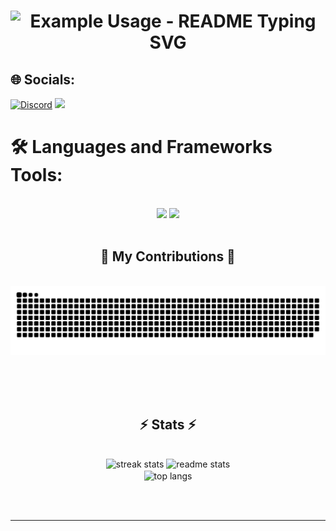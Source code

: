 


<h1 align="center">
  <img src="https://readme-typing-svg.herokuapp.com/?lines=👋HI+THERE+I'M+LAP!;AKA+LAPDZVL^_^&font=Righteous&size=35&center=true&width=500&height=70&duration=4000" alt="Example Usage - README Typing SVG">
</h1>
<!-- markdownlint-enable MD033 -->



## 🌐 Socials:
[![Discord](https://img.shields.io/badge/Discord-%237289DA.svg?logo=discord&logoColor=white)](https://discord.gg/https://discord.gg/D92KtbX) 
<a href="mailto:lap01288399558@gmail.com">
    <img src="https://img.shields.io/badge/Gmail-333333?style=for-the-badge&logo=gmail&logoColor=red" />
  </a>


# 🛠 Languages and Frameworks Tools:

<br/>
<div align="center">
    <img src="https://skillicons.dev/icons?i=react,bootstrap,html,css,vscode,github,figma,tailwind,git" />
    <img src="https://skillicons.dev/icons?i=nodejs,python,javascript,typescript,express,mongodb,c,java,nextjs,mysql" /><br>
</div>

<br/>

<!-- markdownlint-enable MD033 -->

<div align="center">
  <h2>🐍 My Contributions 🐍</h2>
  <br>
  <img alt="snake eating my contributions" src="https://raw.githubusercontent.com/salesp07/salesp07/output/github-contribution-grid-snake.svg" />
  
  <br/><br/><br/>
</div>
<h2 align="center">⚡ Stats ⚡</h2>
<br>
<div align="center">
  <!-- Streak Stats -->
  <img width="390" src="https://github-readme-streak-stats.herokuapp.com/?user=lapdzvl&count_private=true&theme=react&border_radius=10" alt="streak stats"/>
  
  <!-- Overall Stats -->
  <img width="390" src="https://github-readme-stats.vercel.app/api?username=lapdzvl&count_private=true&show_icons=true&theme=react&rank_icon=github&border_radius=10" alt="readme stats" />
  <br/>
  
  <!-- Top Languages -->
  <img width="325" align="center" src="https://github-readme-stats.vercel.app/api/top-langs/?username=lapdzvl&hide=HTML&langs_count=8&layout=compact&theme=react&border_radius=10&size_weight=0.5&count_weight=0.5&exclude_repo=github-readme-stats" alt="top langs" />
</div>


<br/><br/>

<hr/>

<br/>



<!-- Proudly created with GPRM ( https://gprm.itsvg.in ) -->
